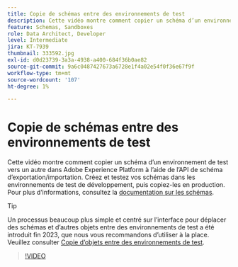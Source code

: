 ```yaml
---
title: Copie de schémas entre des environnements de test
description: Cette vidéo montre comment copier un schéma d’un environnement de test vers un autre dans Adobe Experience Platform à l’aide de l’API de schéma d’exportation/importation.
feature: Schemas, Sandboxes
role: Data Architect, Developer
level: Intermediate
jira: KT-7939
thumbnail: 333592.jpg
exl-id: d0d23739-3a3a-4938-a400-684f36b0ae82
source-git-commit: 9a6c0487427673a6728e1f4a02e54f0f36e67f9f
workflow-type: tm+mt
source-wordcount: '107'
ht-degree: 1%

---
```


# Copie de schémas entre des environnements de test

Cette vidéo montre comment copier un schéma d’un environnement de test vers un autre dans Adobe Experience Platform à l’aide de l’API de schéma d’exportation/importation. Créez et testez vos schémas dans les environnements de test de développement, puis copiez-les en production. Pour plus d’informations, consultez la [documentation sur les schémas](https://experienceleague.adobe.com/docs/experience-platform/xdm/home.html?lang=fr).

>[!TIP]
>
>Un processus beaucoup plus simple et centré sur l’interface pour déplacer des schémas et d’autres objets entre des environnements de test a été introduit fin 2023, que nous vous recommandons d’utiliser à la place. Veuillez consulter [Copie d’objets entre des environnements de test](https://experienceleague.adobe.com/docs/platform-learn/tutorials/admin/copy-objects-between-sandboxes.html?lang=fr).

>[!VIDEO](https://video.tv.adobe.com/v/333592?learn=on)
